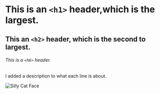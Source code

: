# This is an `<h1>` header,which is the largest.

## This an `<h2>` header, which is the second to largest.

###### This is a `<h6>` header.


I added a description to what each line is about.

![Silly Cat Face](https://i.pinimg.com/736x/02/72/16/02721647f507c80673b1b8ac20a82de3.jpg)
